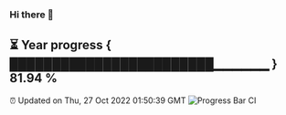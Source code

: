 ### Hi there 👋
⏳ Year progress { ████████████████████████▁▁▁▁▁▁ } 81.94 %
---
⏰ Updated on Thu, 27 Oct 2022 01:50:39 GMT
![Progress Bar CI](https://github.com/liununu/liununu/workflows/Progress%20Bar%20CI/badge.svg)
